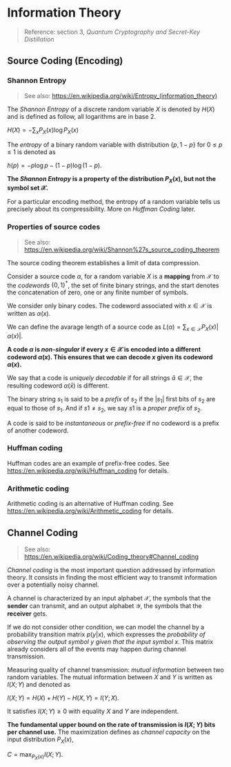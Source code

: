 # Information Theory

> Reference: section 3, *Quantum Cryptography and Secret-Key Distillation*

## Source Coding (Encoding)

### Shannon Entropy

> See also: <https://en.wikipedia.org/wiki/Entropy_(information_theory)>

The *Shannon Entropy* of a discrete random variable $X$ is denoted by $H(X)$ and is defined as follow, all logarithms are in base 2.

$H(X) = - \sum_x P_X(x) \log P_X(x)$

The *entropy* of a binary random variable with distribution $\{p, 1-p\}$ for $0 \leq p \leq 1$ is denoted as

$h(p) = -p \log p - (1-p) \log(1-p)$.

**The *Shannon Entropy* is a property of the distribution $P_X(x)$, but not the symbol set $\mathcal{X}$.**

For a particular encoding method, the entropy of a random variable tells us precisely about its compressibility. More on *Huffman Coding* later.

### Properties of source codes

> See also: <https://en.wikipedia.org/wiki/Shannon%27s_source_coding_theorem>

<!-- TODO: Get more materials to understand the source coding theorem. -->

The source coding theorem establishes a limit of data compression.

Consider a source code $\alpha$, for a random variable $X$ is a **mapping** from $\mathcal{X}$ to the *codewords* $\{0,1\}^*$, the set of finite binary strings, and the start denotes the concatenation of zero, one or any finite number of symbols.

We consider only binary codes. The codeword associated with $x \in \mathcal{X}$ is written as $\alpha(x)$.

We can define the avarage length of a source code as $L(\alpha) = \sum_{x \in \mathcal{X}} P_X(x) |\alpha(x)|$.

**A code $\alpha$ is *non-singular* if every $x \in \mathcal{X}$ is encoded into a different codeword $\alpha(x)$. This ensures that we can decode $x$ given its codeword $\alpha(x)$.**

We say that a code is *uniquely decodable* if for all strings $\bar{a} \in \mathcal{X}$, the resulting codeword $\alpha(\bar{x})$ is different.

The binary string $s_1$ is said to be a *prefix* of $s_2$ if the $|s_1|$ first bits of $s_2$ are equal to those of $s_1$. And if $s1 \not ={s_2}$, we say $s1$ is a *proper prefix* of $s_2$.

A code is said to be *instantaneous* or *prefix-free* if no codeword is a prefix of another codeword.

### Huffman coding

Huffman codes are an example of prefix-free codes. See <https://en.wikipedia.org/wiki/Huffman_coding> for details.

### Arithmetic coding

Arithmetic coding is an alternative of Huffman coding. See <https://en.wikipedia.org/wiki/Arithmetic_coding> for details.

## Channel Coding

> See also: <https://en.wikipedia.org/wiki/Coding_theory#Channel_coding>

*Channel coding* is the most important question addressed by information theory. It consists in finding the most efficient way to transmit information over a potentially noisy channel.

A channel is characterized by an input alphabet $\mathcal{X}$, the symbols that the **sender** can transmit, and an output alphabet $\mathcal{Y}$, the symbols that the **receiver** gets.

If we do not consider other condition, we can model the channel by a probability transition matrix $p(y|x)$, which expresses the *probability of observing the output symbol $y$ given that the input symbol $x$*. This matrix already considers all of the events may happen during channel transmission.

Measuring quality of channel transmission: *mutual information* between two random variables. The mutual information between $X$ and $Y$ is written as $I(X;Y)$ and denoted as

$I(X;Y) = H(X) + H(Y) - H(X,Y) = I(Y;X)$.

It satisfies $I(X;Y) \geq 0$ with equality $X$ and $Y$ are independent.

**The fundamental upper bound on the rate of transmission is $I(X;Y)$ bits per channel use.** The maximization defines as *channel capacity* on the input distribution $P_X(x)$,

$C = \max_{P_X(x)} I(X;Y)$.

